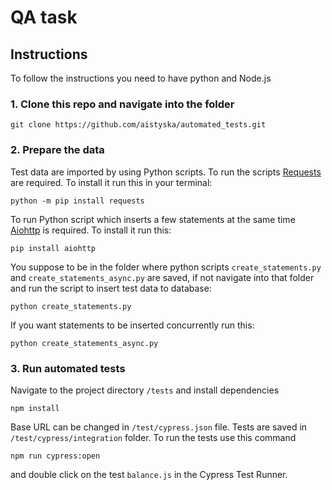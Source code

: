# QA task

## Instructions
To follow the instructions you need to have python and Node.js
### 1. Clone this repo and navigate into the folder
```
git clone https://github.com/aistyska/automated_tests.git
```
### 2. Prepare the data
Test data are imported by using Python scripts.
To run the scripts [Requests](https://requests.readthedocs.io/en/latest/user/quickstart/) are required. 
To install it run this in your terminal:
```
python -m pip install requests
```
To run Python script which inserts a few statements at the same time [Aiohttp](https://docs.aiohttp.org/en/stable/) is required.
To install it run this:
```
pip install aiohttp
```
You suppose to be in the folder where python scripts `create_statements.py` and `create_statements_async.py` are saved, if not navigate into that folder and run the script to insert test data to database:
```
python create_statements.py
```
If you want statements to be inserted concurrently run this:
```
python create_statements_async.py
```
### 3. Run automated tests
Navigate to the project directory `/tests` and install dependencies
```
npm install
```
Base URL can be changed in `/test/cypress.json` file.
Tests are saved in `/test/cypress/integration` folder.
To run the tests use this command
```
npm run cypress:open
```
and double click on the test `balance.js` in the Cypress Test Runner.